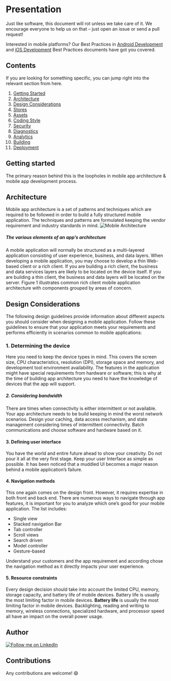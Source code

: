 # Presentation

Just like software, this document will rot unless we take care of it. We encourage everyone to help us on that – just open an issue or send a pull request!

Interested in mobile platforms? Our Best Practices in [Android Development](https://github.com/laanayabdrzak/MobileArchitecture/android-best-practices) and [iOS Development](https://github.com/laanayabdrzak/MobileArchitecture/ios-best-practices) Best Practices documents have got you covered.


## Contents

If you are looking for something specific, you can jump right into the relevant section from here.

1. [Getting Started](#getting-started)
1. [Architecture](#architecture)
1. [Design Considerations](#design-considerations)
1. [Stores](#stores)
1. [Assets](#assets)
1. [Coding Style](#coding-style)
1. [Security](#security)
1. [Diagnostics](#diagnostics)
1. [Analytics](#analytics)
1. [Building](#building)
1. [Deployment](#deployment)


## Getting started

The primary reason behind this is the loopholes in mobile app architecture & mobile app development process.

## Architecture

Mobile app architecture is a set of patterns and techniques which are required to be followed in order to build a fully structured mobile application. The techniques and patterns are formulated keeping the vendor requirement and industry standards in mind.
![Mobile Architecture](https://github.com/laanayabdrzak/MobileArchitecture/images/mobile-app-architectures.jpg)

##### The various elements of an app’s architecture

A mobile application will normally be structured as a multi-layered application consisting of user experience, business, and data layers. When developing a mobile application, you may choose to develop a thin Web-based client or a rich client. If you are building a rich client, the business and data services layers are likely to be located on the device itself. If you are building a thin client, the business and data layers will be located on the server. Figure 1 illustrates common rich client mobile application architecture with components grouped by areas of concern.

## Design Considerations

The following design guidelines provide information about different aspects you should consider when designing a mobile application. Follow these guidelines to ensure that your application meets your requirements and performs efficiently in scenarios common to mobile applications:

### 1. Determining the device
Here you need to keep the device types in mind. This covers the screen size, CPU characteristics, resolution (DPI), storage space and   memory, and development tool environment availability.
The features in the application might have special requirements from hardware or software; this is why at the time of building app architecture you need to have the knowledge of devices that the app will support.

##### 2. Considering bandwidth
There are times when connectivity is either intermittent or not available. Your app architecture needs to be build keeping in mind the worst network scenarios. Design your caching, data access mechanism, and state management considering times of intermittent connectivity. Batch communications and choose software and hardware based on it.

#### 3. Defining user interface
You have the world and entire future ahead to show your creativity. Do not pour it all at the very first stage. Keep your user Interface as simple as possible. It has been noticed that a muddled UI becomes a major reason behind a mobile application’s failure.

#### 4. Navigation methods
This one again comes on the design front. However, it requires expertise in both front and back end. There are numerous ways to navigate through app features, it is important for you to analyze which one’s good for your mobile application. The list includes:

 - Single view
 - Stacked navigation Bar
 - Tab controller
 - Scroll views
 - Search driven
 - Model controller
 - Gesture-based
 
Understand your customers and the app requirement and according chose the navigation method as it directly impacts your user experience.

#### 5. Resource constraints
Every design decision should take into account the limited CPU, memory, storage capacity, and battery life of mobile devices. Battery life is usually the most limiting factor in mobile devices. **Battery life** is usually the most limiting factor in mobile devices. Backlighting, reading and writing to memory, wireless connections, specialized hardware, and processor speed all have an impact on the overall power usage. 

## Author

<a href="https://www.linkedin.com/in/laanayabdrzak">
  <img alt="Follow me on LinkedIn"
       src="https://raw.githubusercontent.com/florent37/DaVinci/master/mobile/src/main/res/drawable-hdpi/linkedin.png" />
</a>

## Contributions
 
 Any contributions are welcome! :smile:
